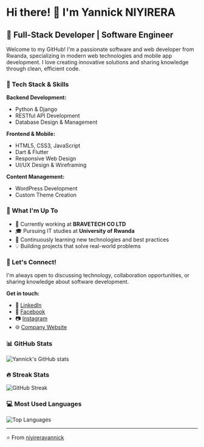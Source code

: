# Hi there! 👋 I'm Yannick NIYIRERA

## 🚀 Full-Stack Developer | Software Engineer

Welcome to my GitHub! I'm a passionate software and web developer from Rwanda, specializing in modern web technologies and mobile app development. I love creating innovative solutions and sharing knowledge through clean, efficient code.

### 🔧 Tech Stack & Skills

**Backend Development:**
- Python & Django
- RESTful API Development
- Database Design & Management

**Frontend & Mobile:**
- HTML5, CSS3, JavaScript
- Dart & Flutter
- Responsive Web Design
- UI/UX Design & Wireframing

**Content Management:**
- WordPress Development
- Custom Theme Creation

### 🎯 What I'm Up To

- 🏢 Currently working at **BRAVETECH CO LTD**
- 🎓 Pursuing IT studies at **University of Rwanda**
- 🌱 Continuously learning new technologies and best practices
- 💡 Building projects that solve real-world problems

### 💬 Let's Connect!

I'm always open to discussing technology, collaboration opportunities, or sharing knowledge about software development.

**Get in touch:**
- 💼 [LinkedIn](https://www.linkedin.com/in/niyirera-yannick-1792471b4/)
- 📘 [Facebook](https://www.facebook.com/niyirera.yannick)
- 📷 [Instagram](https://www.instagram.com/niyirerayannick/)
- 🌐 [Company Website](http://bravetech.co.rw/)

### 📊 GitHub Stats

![Yannick's GitHub stats](https://github-readme-stats.vercel.app/api?username=niyirerayannick&show_icons=true&theme=radical)

### 🔥 Streak Stats

![GitHub Streak](https://github-readme-streak-stats.herokuapp.com/?user=niyirerayannick&theme=radical)

### 💻 Most Used Languages

![Top Languages](https://github-readme-stats.vercel.app/api/top-langs/?username=niyirerayannick&layout=compact&theme=radical)

---

⭐️ From [niyirerayannick](https://github.com/niyirerayannick)
